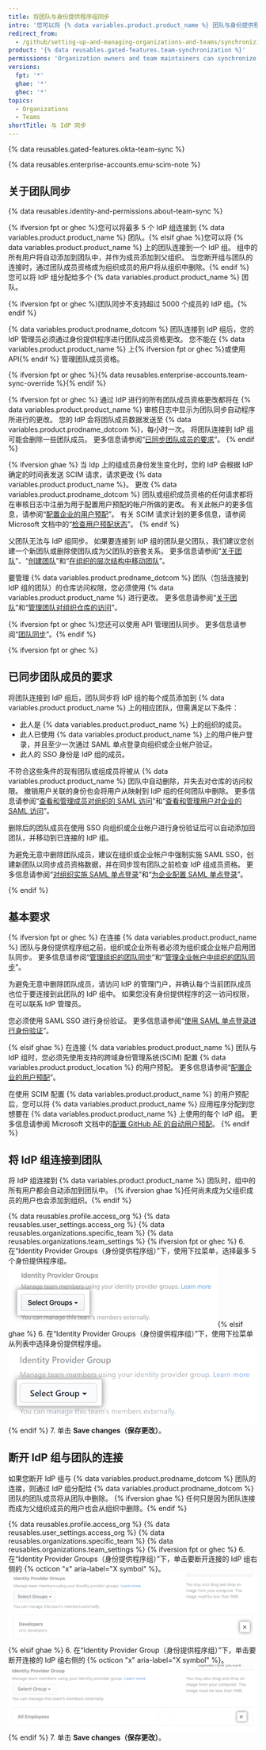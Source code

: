 ```yaml
---
title: 将团队与身份提供程序组同步
intro: '您可以将 {% data variables.product.product_name %} 团队与身份提供程序 (IdP) 组同步，以自动添加和删除团队成员。'
redirect_from:
  - /github/setting-up-and-managing-organizations-and-teams/synchronizing-a-team-with-an-identity-provider-group
product: '{% data reusables.gated-features.team-synchronization %}'
permissions: 'Organization owners and team maintainers can synchronize a {% data variables.product.prodname_dotcom %} team with an IdP group.'
versions:
  fpt: '*'
  ghae: '*'
  ghec: '*'
topics:
  - Organizations
  - Teams
shortTitle: 与 IdP 同步
---
```


{% data reusables.gated-features.okta-team-sync %}

{% data reusables.enterprise-accounts.emu-scim-note %}

## 关于团队同步

{% data reusables.identity-and-permissions.about-team-sync %}

{% ifversion fpt or ghec %}您可以将最多 5 个 IdP 组连接到 {% data variables.product.product_name %} 团队。{% elsif ghae %}您可以将 {% data variables.product.product_name %} 上的团队连接到一个 IdP 组。 组中的所有用户将自动添加到团队中，并作为成员添加到父组织。 当您断开组与团队的连接时，通过团队成员资格成为组织成员的用户将从组织中删除。{% endif %} 您可以将 IdP 组分配给多个 {% data variables.product.product_name %} 团队。

{% ifversion fpt or ghec %}团队同步不支持超过 5000 个成员的 IdP 组。{% endif %}

{% data variables.product.prodname_dotcom %} 团队连接到 IdP 组后，您的 IdP 管理员必须通过身份提供程序进行团队成员资格更改。 您不能在 {% data variables.product.product_name %} 上{% ifversion fpt or ghec %}或使用 API{% endif %} 管理团队成员资格。

{% ifversion fpt or ghec %}{% data reusables.enterprise-accounts.team-sync-override %}{% endif %}

{% ifversion fpt or ghec %}
通过 IdP 进行的所有团队成员资格更改都将在 {% data variables.product.product_name %} 审核日志中显示为团队同步自动程序所进行的更改。 您的 IdP 会将团队成员数据发送至 {% data variables.product.prodname_dotcom %}，每小时一次。 将团队连接到 IdP 组可能会删除一些团队成员。 更多信息请参阅“[已同步团队成员的要求](#requirements-for-members-of-synchronized-teams)”。
{% endif %}

{% ifversion ghae %}
当 Idp 上的组成员身份发生变化时，您的 IdP 会根据 IdP 确定的时间表发送 SCIM 请求，请求更改 {% data variables.product.product_name %}。 更改 {% data variables.product.prodname_dotcom %} 团队或组织成员资格的任何请求都将在审核日志中注册为用于配置用户预配的帐户所做的更改。 有关此帐户的更多信息，请参阅“[配置企业的用户预配](/admin/authentication/configuring-user-provisioning-for-your-enterprise)”。 有关 SCIM 请求计划的更多信息，请参阅 Microsoft 文档中的“[检查用户预配状态](https://docs.microsoft.com/en-us/azure/active-directory/app-provisioning/application-provisioning-when-will-provisioning-finish-specific-user)”。
{% endif %}

父团队无法与 IdP 组同步。 如果要连接到 IdP 组的团队是父团队，我们建议您创建一个新团队或删除使团队成为父团队的嵌套关系。 更多信息请参阅“[关于团队](/articles/about-teams#nested-teams)”、“[创建团队](/organizations/organizing-members-into-teams/creating-a-team)”和“[在组织的层次结构中移动团队](/articles/moving-a-team-in-your-organizations-hierarchy)”。

要管理 {% data variables.product.prodname_dotcom %} 团队（包括连接到 IdP 组的团队）的仓库访问权限，您必须使用 {% data variables.product.product_name %} 进行更改。 更多信息请参阅“[关于团队](/articles/about-teams)”和“[管理团队对组织仓库的访问](/articles/managing-team-access-to-an-organization-repository)”。

{% ifversion fpt or ghec %}您还可以使用 API 管理团队同步。 更多信息请参阅“[团队同步](/rest/reference/teams#team-sync)”。{% endif %}

{% ifversion fpt or ghec %}
## 已同步团队成员的要求

将团队连接到 IdP 组后，团队同步将 IdP 组的每个成员添加到 {% data variables.product.product_name %} 上的相应团队，但需满足以下条件：
- 此人是 {% data variables.product.product_name %} 上的组织的成员。
- 此人已使用 {% data variables.product.product_name %} 上的用户帐户登录，并且至少一次通过 SAML 单点登录向组织或企业帐户验证。
- 此人的 SSO 身份是 IdP 组的成员。

不符合这些条件的现有团队或组成员将被从 {% data variables.product.product_name %} 团队中自动删除，并失去对仓库的访问权限。 撤销用户关联的身份也会将用户从映射到 IdP 组的任何团队中删除。 更多信息请参阅“[查看和管理成员对组织的 SAML 访问](/organizations/granting-access-to-your-organization-with-saml-single-sign-on/viewing-and-managing-a-members-saml-access-to-your-organization#viewing-and-revoking-a-linked-identity)”和“[查看和管理用户对企业的 SAML 访问](/enterprise-cloud@latest/admin/user-management/managing-users-in-your-enterprise/viewing-and-managing-a-users-saml-access-to-your-enterprise#viewing-and-revoking-a-linked-identity)”。

删除后的团队成员在使用 SSO 向组织或企业帐户进行身份验证后可以自动添加回团队，并移动到已连接的 IdP 组。

为避免无意中删除团队成员，建议在组织或企业帐户中强制实施 SAML SSO，创建新团队以同步成员资格数据，并在同步现有团队之前检查 IdP 组成员资格。 更多信息请参阅“[对组织实施 SAML 单点登录](/articles/enforcing-saml-single-sign-on-for-your-organization)”和“[为企业配置 SAML 单点登录](/enterprise-cloud@latest/admin/authentication/managing-identity-and-access-for-your-enterprise/configuring-saml-single-sign-on-for-your-enterprise)”。

{% endif %}

## 基本要求

{% ifversion fpt or ghec %}
在连接 {% data variables.product.product_name %} 团队与身份提供程序组之前，组织或企业所有者必须为组织或企业帐户启用团队同步。 更多信息请参阅“[管理组织的团队同步](/organizations/managing-saml-single-sign-on-for-your-organization/managing-team-synchronization-for-your-organization)”和“[管理企业帐户中组织的团队同步](/enterprise-cloud@latest/admin/authentication/managing-identity-and-access-for-your-enterprise/managing-team-synchronization-for-organizations-in-your-enterprise)”。

为避免无意中删除团队成员，请访问 IdP 的管理门户，并确认每个当前团队成员也位于要连接到此团队的 IdP 组中。 如果您没有身份提供程序的这一访问权限，在可以联系 IdP 管理员。

您必须使用 SAML SSO 进行身份验证。 更多信息请参阅“[使用 SAML 单点登录进行身份验证](/articles/authenticating-with-saml-single-sign-on)”。

{% elsif ghae %}
在连接 {% data variables.product.product_name %} 团队与 IdP 组时，您必须先使用支持的跨域身份管理系统(SCIM) 配置 {% data variables.product.product_location %} 的用户预配。 更多信息请参阅“[配置企业的用户预配](/admin/authentication/configuring-user-provisioning-for-your-enterprise)”。

在使用 SCIM 配置 {% data variables.product.product_name %} 的用户预配后，您可以将 {% data variables.product.product_name %} 应用程序分配到您想要在 {% data variables.product.product_name %} 上使用的每个 IdP 组。 更多信息请参阅 Microsoft 文档中的[配置 GitHub AE 的自动用户预配](https://docs.microsoft.com/en-us/azure/active-directory/saas-apps/github-ae-provisioning-tutorial#step-5-configure-automatic-user-provisioning-to-github-ae)。
{% endif %}

## 将 IdP 组连接到团队

将 IdP 组连接到 {% data variables.product.product_name %} 团队时，组中的所有用户都会自动添加到团队中。 {% ifversion ghae %}任何尚未成为父组织成员的用户也会添加到组织。{% endif %}

{% data reusables.profile.access_org %}
{% data reusables.user_settings.access_org %}
{% data reusables.organizations.specific_team %}
{% data reusables.organizations.team_settings %}
{% ifversion fpt or ghec %}
6. 在“Identity Provider Groups（身份提供程序组）”下，使用下拉菜单，选择最多 5 个身份提供程序组。 ![Drop-down menu to choose identity provider groups](/assets/images/help/teams/choose-an-idp-group.png){% elsif ghae %}
6. 在“Identity Provider Groups（身份提供程序组）”下，使用下拉菜单从列表中选择身份提供程序组。 ![Drop-down menu to choose identity provider group](/assets/images/enterprise/github-ae/teams/choose-an-idp-group.png){% endif %}
7. 单击 **Save changes（保存更改）**。

## 断开 IdP 组与团队的连接

如果您断开 IdP 组与 {% data variables.product.prodname_dotcom %} 团队的连接，则通过 IdP 组分配给 {% data variables.product.prodname_dotcom %} 团队的团队成员将从团队中删除。 {% ifversion ghae %} 任何只是因为团队连接而成为父组织成员的用户也会从组织中删除。{% endif %}

{% data reusables.profile.access_org %}
{% data reusables.user_settings.access_org %}
{% data reusables.organizations.specific_team %}
{% data reusables.organizations.team_settings %}
{% ifversion fpt or ghec %}
6. 在“Identity Provider Groups（身份提供程序组）”下，单击要断开连接的 IdP 组右侧的 {% octicon "x" aria-label="X symbol" %}。 ![Unselect a connected IdP group from the GitHub team](/assets/images/help/teams/unselect-idp-group.png){% elsif ghae %}
6. 在“Identity Provider Group（身份提供程序组）”下，单击要断开连接的 IdP 组右侧的 {% octicon "x" aria-label="X symbol" %}。 ![Unselect a connected IdP group from the GitHub team](/assets/images/enterprise/github-ae/teams/unselect-idp-group.png){% endif %}
7. 单击 **Save changes（保存更改）**。
